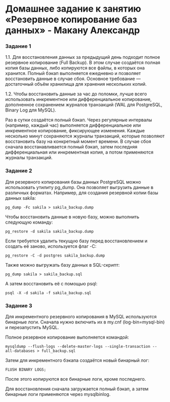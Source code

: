 # Домашнее задание к занятию «Резервное копирование баз данных» - Макану Александр


### Задание 1

1.1. Для восстановления данных за предыдущий день подходит полное резервное копирование (Full Backup). В этом случае создаётся полная копия базы данных, либо копируются все файлы, в которых она хранится. Полный бэкап выполняется ежедневно и позволяет восстановить данные в случае сбоя. Основное требование — достаточный объём хранилища для хранения нескольких копий.

1.2. Чтобы восстановить данные за час до поломки, лучше всего использовать инкрементное или дифференциальное копирование, дополненное сохранением журналов транзакций (WAL для PostgreSQL, Binary Log для MySQL).

Раз в сутки создаётся полный бэкап.
Через регулярные интервалы (например, каждый час) выполняется дифференциальное или инкрементное копирование, фиксирующее изменения.
Каждые несколько минут сохраняются журналы транзакций, которые позволяют восстановить базу на конкретный момент времени.
В случае сбоя сначала восстанавливается полный бэкап, затем последняя дифференциальная или инкрементная копия, а потом применяются журналы транзакций.

### Задание 2

Для резервного копирования базы данных PostgreSQL можно использовать утилиту pg_dump. Она позволяет выгрузить данные в различных форматах. Например, для создания резервной копии базы данных sakila:
```
pg_dump -Fc sakila > sakila_backup.dump
```

Чтобы восстановить данные в новую базу, можно выполнить следующую команду:
```
pg_restore -d sakila sakila_backup.dump
```

Если требуется удалить текущую базу перед восстановлением и создать её заново, используется флаг -C:
```
pg_restore -C -d postgres sakila_backup.dump
```

Также можно выгружать базу данных в SQL-скрипт:
```
pg_dump sakila > sakila_backup.sql
```

А затем восстановить её с помощью psql:
```
psql -X -d sakila -f sakila_backup.sql
```

### Задание 3

Для инкрементного резервного копирования в MySQL используются бинарные логи. Сначала нужно включить их в my.cnf (log-bin=mysql-bin) и перезапустить MySQL.

Полное резервное копирование выполняется командой:

```
mysqldump --flush-logs --delete-master-logs --single-transaction --all-databases > full_backup.sql
```

Затем для инкрементного бэкапа создаётся новый бинарный лог:

```
FLUSH BINARY LOGS;
```
После этого копируются все бинарные логи, кроме последнего.

Для восстановления сначала загружается полный бэкап, а затем бинарные логи применяются через mysqlbinlog.